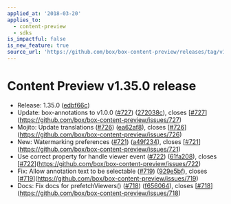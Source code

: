 ```yaml
---
applied_at: '2018-03-20'
applies_to:
  - content-preview
  - sdks
is_impactful: false
is_new_feature: true
source_url: 'https://github.com/box/box-content-preview/releases/tag/v1.35.0'
---
```


# Content Preview v1.35.0 release


* Release: 1.35.0 ([edbf66c](https://github.com/box/box-content-preview/commit[edbf66c](https://github.com/box/box-content-preview/commit/edbf66c)))
* Update: box-annotations to v1.0.0 ([#727](https://github.com/box/box-content-preview/pull/727)) ([272038c](https://github.com/box/box-content-preview/commit[272038c](https://github.com/box/box-content-preview/commit/272038c))), closes [[#727](https://github.com/box/box-content-preview/pull/727)](https://github.com/box/box-content-preview/issues/727)
* Mojito: Update translations ([#726](https://github.com/box/box-content-preview/pull/726)) ([ea62af8](https://github.com/box/box-content-preview/commit[ea62af8](https://github.com/box/box-content-preview/commit/ea62af8))), closes [[#726](https://github.com/box/box-content-preview/pull/726)](https://github.com/box/box-content-preview/issues/726)
* New: Watermarking preferences ([#721](https://github.com/box/box-content-preview/pull/721)) ([a49f234](https://github.com/box/box-content-preview/commit[a49f234](https://github.com/box/box-content-preview/commit/a49f234))), closes [[#721](https://github.com/box/box-content-preview/pull/721)](https://github.com/box/box-content-preview/issues/721)
* Use correct property for handle viewer event ([#722](https://github.com/box/box-content-preview/pull/722)) ([61fa208](https://github.com/box/box-content-preview/commit[61fa208](https://github.com/box/box-content-preview/commit/61fa208))), closes [[#722](https://github.com/box/box-content-preview/pull/722)](https://github.com/box/box-content-preview/issues/722)
* Fix: Allow annotation text to be selectable ([#719](https://github.com/box/box-content-preview/pull/719)) ([929e5bf](https://github.com/box/box-content-preview/commit[929e5bf](https://github.com/box/box-content-preview/commit/929e5bf))), closes [[#719](https://github.com/box/box-content-preview/pull/719)](https://github.com/box/box-content-preview/issues/719)
* Docs: Fix docs for prefetchViewers() ([#718](https://github.com/box/box-content-preview/pull/718)) ([f656064](https://github.com/box/box-content-preview/commit[f656064](https://github.com/box/box-content-preview/commit/f656064))), closes [[#718](https://github.com/box/box-content-preview/pull/718)](https://github.com/box/box-content-preview/issues/718)



